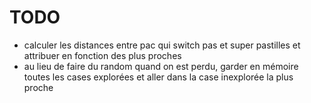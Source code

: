 # TODO
- calculer les distances entre pac qui switch pas et super pastilles et attribuer en fonction des plus proches
- au lieu de faire du random quand on est perdu, garder en mémoire toutes les cases explorées et aller dans la case inexplorée la plus proche

 